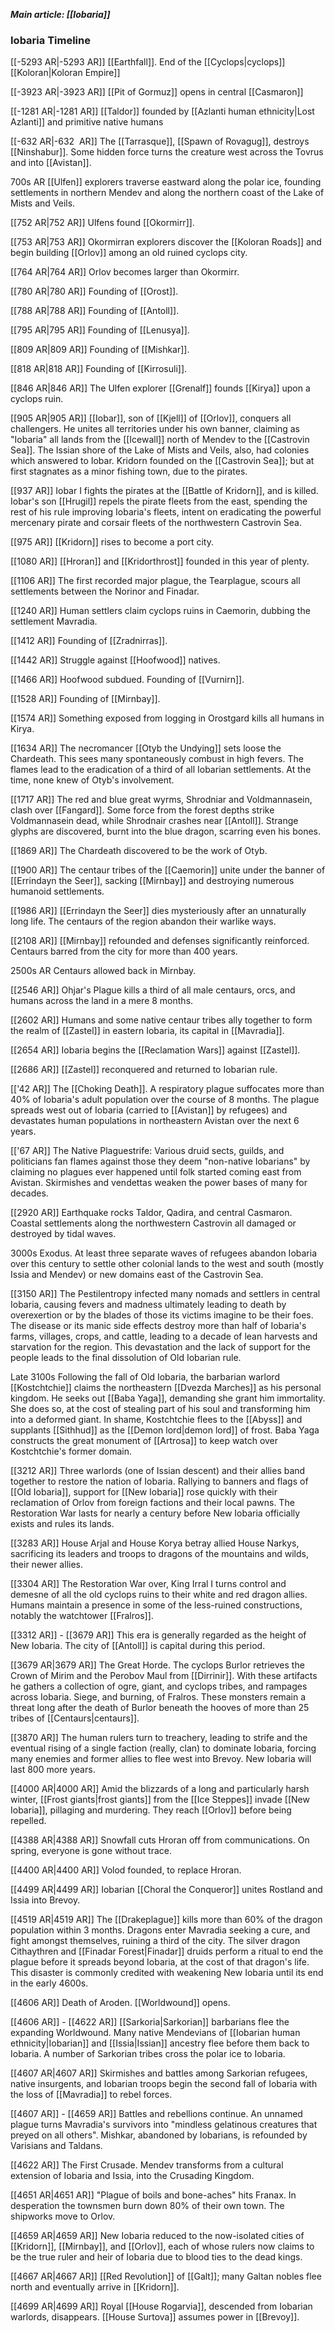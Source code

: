 ***Main article: [[Iobaria]]***

### Iobaria Timeline



[[-5293 AR|-5293 AR]]
[[Earthfall]]. End of the [[Cyclops|cyclops]] [[Koloran|Koloran Empire]]


[[-3923 AR|-3923 AR]]
[[Pit of Gormuz]] opens in central [[Casmaron]]


[[-1281 AR|-1281 AR]]
[[Taldor]] founded by [[Azlanti human ethnicity|Lost Azlanti]] and primitive native humans


[[-632 AR|-632  AR]]
The [[Tarrasque]], [[Spawn of Rovagug]], destroys [[Ninshabur]]. Some hidden force turns the creature west across the Tovrus and into [[Avistan]].


700s AR
[[Ulfen]] explorers traverse eastward along the polar ice, founding settlements in northern Mendev and along the northern coast of the Lake of Mists and Veils.


[[752 AR|752 AR]]
Ulfens found [[Okormirr]].


[[753 AR|753 AR]]
Okormirran explorers discover the [[Koloran Roads]] and begin building [[Orlov]] among an old ruined cyclops city.


[[764 AR|764 AR]]
Orlov becomes larger than Okormirr.


[[780 AR|780 AR]]
Founding of [[Orost]].


[[788 AR|788 AR]]
Founding of [[Antoll]].


[[795 AR|795 AR]]
Founding of [[Lenusya]].


[[809 AR|809 AR]]
Founding of [[Mishkar]].


[[818 AR|818 AR]]
Founding of [[Kirrosuli]].


[[846 AR|846 AR]]
The Ulfen explorer [[Grenalf]] founds [[Kirya]] upon a cyclops ruin.


[[905 AR|905 AR]]
[[Iobar]], son of [[Kjell]] of [[Orlov]], conquers all challengers. He unites all territories under his own banner, claiming as "Iobaria" all lands from the [[Icewall]] north of Mendev to the [[Castrovin Sea]]. The Issian shore of the Lake of Mists and Veils, also, had colonies which answered to Iobar. Kridorn founded on the [[Castrovin Sea]]; but at first stagnates as a minor fishing town, due to the pirates.


[[937 AR]]
Iobar I fights the pirates at the [[Battle of Kridorn]], and is killed. Iobar's son [[Hrugil]] repels the pirate fleets from the east, spending the rest of his rule improving Iobaria's fleets, intent on eradicating the powerful mercenary pirate and corsair fleets of the northwestern Castrovin Sea.


[[975 AR]]
[[Kridorn]] rises to become a port city.


[[1080 AR]]
[[Hroran]] and [[Kridorthrost]] founded in this year of plenty.


[[1106 AR]]
The first recorded major plague, the Tearplague, scours all settlements between the Norinor and Finadar.


[[1240 AR]]
Human settlers claim cyclops ruins in Caemorin, dubbing the settlement Mavradia.


[[1412 AR]]
Founding of [[Zradnirras]].


[[1442 AR]]
Struggle against [[Hoofwood]] natives.


[[1466 AR]]
Hoofwood subdued. Founding of [[Vurnirn]].


[[1528 AR]]
Founding of [[Mirnbay]].


[[1574 AR]]
Something exposed from logging in Orostgard kills all humans in Kirya.


[[1634 AR]]
The necromancer [[Otyb the Undying]] sets loose the Chardeath. This sees many spontaneously combust in high fevers. The flames lead to the eradication of a third of all Iobarian settlements. At the time, none knew of Otyb's involvement.


[[1717 AR]]
The red and blue great wyrms, Shrodniar and Voldmannasein, clash over [[Fangard]]. Some force from the forest depths strike Voldmannasein dead, while Shrodnair crashes near [[Antoll]]. Strange glyphs are discovered, burnt into the blue dragon, scarring even his bones.


[[1869 AR]]
The Chardeath discovered to be the work of Otyb.


[[1900 AR]]
The centaur tribes of the [[Caemorin]] unite under the banner of [[Errindayn the Seer]], sacking [[Mirnbay]] and destroying numerous humanoid settlements.


[[1986 AR]]
[[Errindayn the Seer]] dies mysteriously after an unnaturally long life. The centaurs of the region abandon their warlike ways.


[[2108 AR]]
[[Mirnbay]] refounded and defenses significantly reinforced. Centaurs barred from the city for more than 400 years.


2500s AR
Centaurs allowed back in Mirnbay.


[[2546 AR]]
Ohjar's Plague kills a third of all male centaurs, orcs, and humans across the land in a mere 8 months.


[[2602 AR]]
Humans and some native centaur tribes ally together to form the realm of [[Zastel]] in eastern Iobaria, its capital in [[Mavradia]].


[[2654 AR]]
Iobaria begins the [[Reclamation Wars]] against [[Zastel]].


[[2686 AR]]
[[Zastel]] reconquered and returned to Iobarian rule.


[['42 AR]]
The [[Choking Death]]. A respiratory plague suffocates more than 40% of Iobaria's adult population over the course of 8 months. The plague spreads west out of Iobaria (carried to [[Avistan]] by refugees) and devastates human populations in northeastern Avistan over the next 6 years.


[['67 AR]]
The Native Plaguestrife: Various druid sects, guilds, and politicians fan flames against those they deem "non-native Iobarians" by claiming no plagues ever happened until folk started coming east from Avistan. Skirmishes and vendettas weaken the power bases of many for decades.


[[2920 AR]]
Earthquake rocks Taldor, Qadira, and central Casmaron. Coastal settlements along the northwestern Castrovin all damaged or destroyed by tidal waves.


3000s
Exodus. At least three separate waves of refugees abandon Iobaria over this century to settle other colonial lands to the west and south (mostly Issia and Mendev) or new domains east of the Castrovin Sea.


[[3150 AR]]
The Pestilentropy infected many nomads and settlers in central Iobaria, causing fevers and madness ultimately leading to death by overexertion or by the blades of those its victims imagine to be their foes. The disease or its manic side effects destroy more than half of Iobaria's farms, villages, crops, and cattle, leading to a decade of lean harvests and starvation for the region. This devastation and the lack of support for the people leads to the final dissolution of Old Iobarian rule.


Late 3100s
Following the fall of Old Iobaria, the barbarian warlord [[Kostchtchie]] claims the northeastern [[Dvezda Marches]] as his personal kingdom. He seeks out [[Baba Yaga]], demanding she grant him immortality. She does so, at the cost of stealing part of his soul and transforming him into a deformed giant. In shame, Kostchtchie flees to the [[Abyss]] and supplants [[Sithhud]] as the [[Demon lord|demon lord]] of frost. Baba Yaga constructs the great monument of [[Artrosa]] to keep watch over Kostchtchie's former domain.


[[3212 AR]]
Three warlords (one of Issian descent) and their allies band together to restore the nation of Iobaria. Rallying to banners and flags of [[Old Iobaria]], support for [[New Iobaria]] rose quickly with their reclamation of Orlov from foreign factions and their local pawns. The Restoration War lasts for nearly a century before New Iobaria officially exists and rules its lands.


[[3283 AR]]
House Arjal and House Korya betray allied House Narkys, sacrificing its leaders and troops to dragons of the mountains and wilds, their newer allies.


[[3304 AR]]
The Restoration War over, King Irral I turns control and demesne of all the old cyclops ruins to their white and red dragon allies. Humans maintain a presence in some of the less-ruined constructions, notably the watchtower [[Fralros]].


[[3312 AR]] - [[3679 AR]]
This era is generally regarded as the height of New Iobaria. The city of [[Antoll]] is capital during this period.


[[3679 AR|3679 AR]]
The Great Horde. The cyclops Burlor retrieves the Crown of Mirim and the Perobov Maul from [[Dirrinir]]. With these artifacts he gathers a collection of ogre, giant, and cyclops tribes, and rampages across Iobaria. Siege, and burning, of Fralros. These monsters remain a threat long after the death of Burlor beneath the hooves of more than 25 tribes of [[Centaurs|centaurs]].


[[3870 AR]]
The human rulers turn to treachery, leading to strife and the eventual rising of a single faction (really, clan) to dominate Iobaria, forcing many enemies and former allies to flee west into Brevoy. New Iobaria will last 800 more years.


[[4000 AR|4000 AR]]
Amid the blizzards of a long and particularly harsh winter, [[Frost giants|frost giants]] from the [[Ice Steppes]] invade [[New Iobaria]], pillaging and murdering. They reach [[Orlov]] before being repelled.


[[4388 AR|4388 AR]]
Snowfall cuts Hroran off from communications. On spring, everyone is gone without trace.


[[4400 AR|4400 AR]]
Volod founded, to replace Hroran.


[[4499 AR|4499 AR]]
Iobarian [[Choral the Conqueror]] unites Rostland and Issia into Brevoy.


[[4519 AR|4519 AR]]
The [[Drakeplague]] kills more than 60% of the dragon population within 3 months. Dragons enter Mavradia seeking a cure, and fight amongst themselves, ruining a third of the city. The silver dragon Cithaythren and [[Finadar Forest|Finadar]] druids perform a ritual to end the plague before it spreads beyond Iobaria, at the cost of that dragon's life. This disaster is commonly credited with weakening New Iobaria until its end in the early 4600s.


[[4606 AR]]
Death of Aroden. [[Worldwound]] opens.


[[4606 AR]] - [[4622 AR]]
[[Sarkoria|Sarkorian]] barbarians flee the expanding Worldwound. Many native Mendevians of [[Iobarian human ethnicity|Iobarian]] and [[Issia|Issian]] ancestry flee before them back to Iobaria. A number of Sarkorian tribes cross the polar ice to Iobaria.


[[4607 AR|4607 AR]]
Skirmishes and battles among Sarkorian refugees, native insurgents, and Iobarian troops begin the second fall of Iobaria with the loss of [[Mavradia]] to rebel forces.


[[4607 AR]] - [[4659 AR]]
Battles and rebellions continue. An unnamed plague turns Mavradia's survivors into "mindless gelatinous creatures that preyed on all others". Mishkar, abandoned by Iobarians, is refounded by Varisians and Taldans.


[[4622 AR]]
The First Crusade. Mendev transforms from a cultural extension of Iobaria and Issia, into the Crusading Kingdom.


[[4651 AR|4651 AR]]
"Plague of boils and bone-aches" hits Franax. In desperation the townsmen burn down 80% of their own town. The shipworks move to Orlov.


[[4659 AR|4659 AR]]
New Iobaria reduced to the now-isolated cities of [[Kridorn]], [[Mirnbay]], and [[Orlov]], each of whose rulers now claims to be the true ruler and heir of Iobaria due to blood ties to the dead kings.


[[4667 AR|4667 AR]]
[[Red Revolution]] of [[Galt]]; many Galtan nobles flee north and eventually arrive in [[Kridorn]].


[[4699 AR|4699 AR]]
Royal [[House Rogarvia]], descended from Iobarian warlords, disappears. [[House Surtova]] assumes power in [[Brevoy]].

> 







